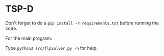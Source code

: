 # TSP-D

Don't forget to do a `pip install -r requirements.txt` before running the code.

For the main program:

Type `python3 src/flpSolver.py -h` for help.
